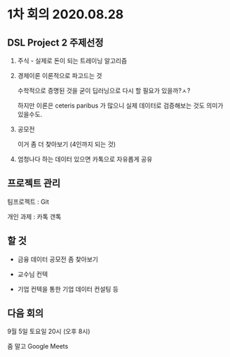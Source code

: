 # 1차 회의 2020.08.28

## DSL Project 2 주제선정


1. 주식 - 실제로 돈이 되는 트레이닝 알고리즘

1. 경제이론 이론적으로 파고드는 것

    수학적으로 증명된 것을 굳이 딥러닝으로 다시 할 필요가 있을까?ㅅ?
    
    하지만 이론은 ceteris paribus 가 많으니 실제 데이터로 검증해보는 것도 의미가 있을수도.

1. 공모전

    이거 좀 더 찾아보기 (4인까지 되는 것)

1. 엄청나다 하는 데이터 있으면 카톡으로 자유롭게 공유


## 프로젝트 관리

팀프로젝트 : Git 

개인 과제 : 카톡 갠톡

## 할 것 

- 금융 데이터 공모전 좀 찾아보기

- 교수님 컨텍

- 기업 컨텍을 통한 기업 데이터 컨설팅 등

## 다음 회의

9월 5일 토요일 20시 (오후 8시)

줌 말고 Google Meets

